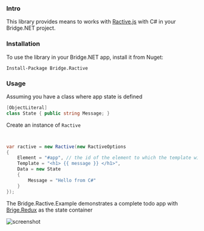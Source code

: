 ### Intro
This library provides means to works with [Ractive.js](http://www.ractivejs.org/) with C# in your Bridge.NET project.

### Installation
To use the library in your Bridge.NET app, install it from Nuget:

```Install-Package Bridge.Ractive```

### Usage
Assuming you have a class where app state is defined 
```csharp
[ObjectLiteral]
class State { public string Message; }
```

Create an instance of `Ractive`

```csharp


var ractive = new Ractive(new RactiveOptions 
{
    Element = "#app", // the id of the element to which the template will be bound
    Template = "<h1> {{ message }} </h1>",
    Data = new State 
    {
        Message = "Hello from C#"
    }
});
```

The Bridge.Ractive.Example demonstrates a complete todo app with [Brige.Redux](https://github.com/Zaid-Ajaj/Bridge.Redux) as the state container

![screenshot](https://cloud.githubusercontent.com/assets/13316248/20609670/d8ea6610-b28f-11e6-8818-ebbbe7740df3.png)
